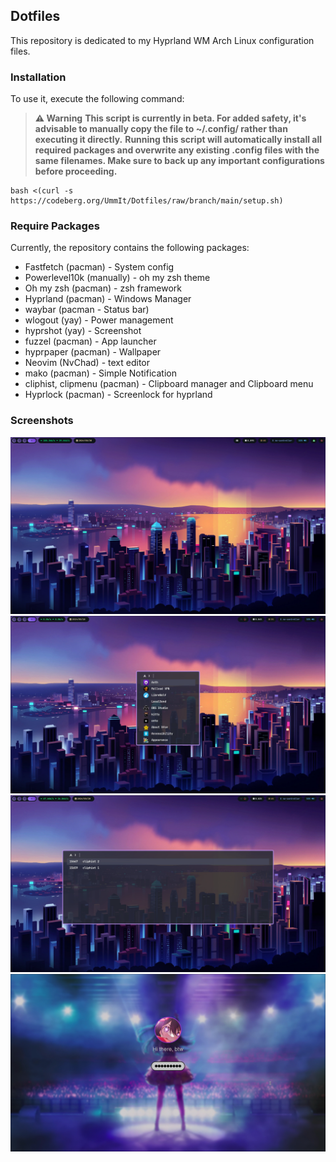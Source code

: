 ## Dotfiles

This repository is dedicated to my Hyprland WM Arch Linux configuration files.

### Installation

To use it, execute the following command:

> **⚠️ Warning**
> **This script is currently in beta. For added safety, it's advisable to manually copy the file to **~/.config/** rather than executing it directly.**
> **Running this script will automatically install all required packages and overwrite any existing .config files with the same filenames. Make sure to back up any important configurations before proceeding.**

```shell
bash <(curl -s https://codeberg.org/UmmIt/Dotfiles/raw/branch/main/setup.sh)
```

### Require Packages

Currently, the repository contains the following packages:

- Fastfetch (pacman) - System config
- Powerlevel10k (manually) - oh my zsh theme
- Oh my zsh (pacman) - zsh framework
- Hyprland (pacman) - Windows Manager
- waybar (pacman - Status bar)
- wlogout (yay) - Power management
- hyprshot (yay) - Screenshot
- fuzzel (pacman) - App launcher
- hyprpaper (pacman) - Wallpaper
- Neovim (NvChad) - text editor
- mako (pacman) - Simple Notification
- cliphist, clipmenu (pacman) - Clipboard manager and Clipboard menu
- Hyprlock (pacman) - Screenlock for hyprland

### Screenshots

![Hyprland Fullscreen](./screenshots/fullscreen.png)
![Hyprland Fuzzel](./screenshots/fullscreen-fuzzel.png)
![Hyprland Cliphist dmenu](./screenshots/fullscreen-cliphist-dmenu.png)
![Hyprlock](./screenshots/hyprlock.png)
